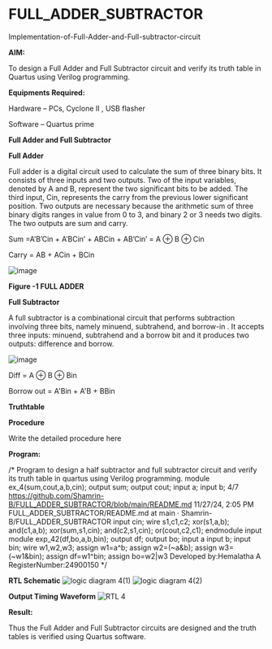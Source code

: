 # FULL_ADDER_SUBTRACTOR

Implementation-of-Full-Adder-and-Full-subtractor-circuit

**AIM:**

To design a Full Adder and Full Subtractor circuit and verify its truth table in Quartus using Verilog programming.

**Equipments Required:**

Hardware – PCs, Cyclone II , USB flasher

Software – Quartus prime

**Full Adder and Full Subtractor**

**Full Adder**

Full adder is a digital circuit used to calculate the sum of three binary bits. It consists of three inputs and two outputs. Two of the input variables, denoted by A and B, represent the two significant bits to be added. The third input, Cin, represents the carry from the previous lower significant position. Two outputs are necessary because the arithmetic sum of three binary digits ranges in value from 0 to 3, and binary 2 or 3 needs two digits. The two outputs are sum and carry.

Sum =A’B’Cin + A’BCin’ + ABCin + AB’Cin’ = A ⊕ B ⊕ Cin 

Carry = AB + ACin + BCin

![image](https://github.com/naavaneetha/FULL_ADDER_SUBTRACTOR/assets/154305477/0f30ba51-5ffb-4198-845f-18e054f675e7)

**Figure -1 FULL ADDER**

**Full Subtractor**

A full subtractor is a combinational circuit that performs subtraction involving three bits, namely minuend, subtrahend, and borrow-in . It accepts three inputs: minuend, subtrahend and a borrow bit and it produces two outputs: difference and borrow.

![image](https://github.com/naavaneetha/FULL_ADDER_SUBTRACTOR/assets/154305477/02b24f51-ab51-4304-9ad6-7b81ffc1ead5)

Diff = A ⊕ B ⊕ Bin 

Borrow out = A'Bin + A'B + BBin

**Truthtable**

**Procedure**

Write the detailed procedure here

**Program:**

/* Program to design a half subtractor and full subtractor circuit and verify its truth table in quartus using Verilog programming.
 module ex_4(sum,cout,a,b,cin);
 output sum;
 output cout;
 input a;
 input b;
 4/7
 https://github.com/Shamrin-B/FULL_ADDER_SUBTRACTOR/blob/main/README.md
11/27/24, 2:05 PM
 FULL_ADDER_SUBTRACTOR/README.md at main · Shamrin-B/FULL_ADDER_SUBTRACTOR
 input cin;
 wire s1,c1,c2;
 xor(s1,a,b);
 and(c1,a,b);
 xor(sum,s1,cin);
 and(c2,s1,cin);
 or(cout,c2,c1);
 endmodule
 input module exp_42(df,bo,a,b,bin);
 output df;
 output bo;
 input a
 input b;
 input bin;
 wire w1,w2,w3;
 assign w1=a^b;
 assign w2=(~a&b);
 assign w3=(~w1&bin);
 assign df=w1^bin;
 assign bo=w2|w3
Developed by:Hemalatha A
RegisterNumber:24900150
*/

**RTL Schematic**
![logic diagram 4(1)](https://github.com/user-attachments/assets/5de8d6ce-0767-4c78-ba09-4de10fd540e8)
![logic diagram 4(2)](https://github.com/user-attachments/assets/f8b57a66-0154-4689-9884-f6e06bf62e0c)

**Output Timing Waveform**
![RTL 4](https://github.com/user-attachments/assets/e3cd0b47-235f-4f80-992f-2bca29160f83)

**Result:**

Thus the Full Adder and Full Subtractor circuits are designed and the truth tables is verified using Quartus software.



